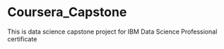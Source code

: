 # Coursera_Capstone
This is data science capstone project for IBM Data Science Professional certificate

